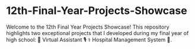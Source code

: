 # 12th-Final-Year-Projects-Showcase
Welcome to the 12th Final Year Projects Showcase! This repository highlights two exceptional projects that I developed during my final year of high school:  🤖 Virtual Assistant 🎙️ ⚕️ Hospital Management System 🏥.
